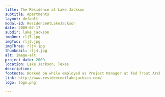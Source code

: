 ```yaml
---
title: The Residence at Lake Jackson
subtitle: Apartments
layout: default
modal-id: ResidenceAtLakeJackson
date: 2009-07-17
subdir: lake_jackson
imgOne: rlj5.jpg
imgTwo: rlj3.jpg
imgThree: rlj4.jpg
thumbnail: rlj4.jpg
alt: image-alt
project-date: 2009
location: Lake Jackson, Texas
description:
footnote: Worked on while employed as Project Manager at Ted Trout Architects and Associates, LTD.
link: http://www.residenceatlakejackson.com/
logo: logo.png

---
```

